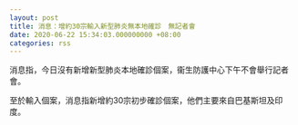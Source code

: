 ```yaml
---
layout: post
title: 消息：增約30宗輸入新型肺炎無本地確診　無記者會　
date: 2020-06-22 15:34:03.000000000 +08:00
categories: rss
---
```


消息指，今日沒有新增新型肺炎本地確診個案，衞生防護中心下午不會舉行記者會。

至於輸入個案，消息指新增約30宗初步確診個案，他們主要來自巴基斯坦及印度。

